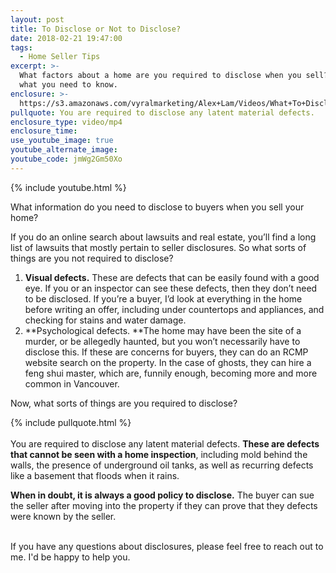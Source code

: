 ```yaml
---
layout: post
title: To Disclose or Not to Disclose?
date: 2018-02-21 19:47:00
tags:
  - Home Seller Tips
excerpt: >-
  What factors about a home are you required to disclose when you sell? Here’s
  what you need to know.
enclosure: >-
  https://s3.amazonaws.com/vyralmarketing/Alex+Lam/Videos/What+To+Disclose+When+Selling+-+Vancouver+Real+Estate+Agent.mp4
pullquote: You are required to disclose any latent material defects.
enclosure_type: video/mp4
enclosure_time:
use_youtube_image: true
youtube_alternate_image:
youtube_code: jmWg2Gm50Xo
---
```


{% include youtube.html %}

What information do you need to disclose to buyers when you sell your home?

If you do an online search about lawsuits and real estate, you’ll find a long list of lawsuits that mostly pertain to seller disclosures. So what sorts of things are you not required to disclose?

1. **Visual defects.** These are defects that can be easily found with a good eye. If you or an inspector can see these defects, then they don’t need to be disclosed. If you’re a buyer, I’d look at everything in the home before writing an offer, including under countertops and appliances, and checking for stains and water damage.
2. **Psychological defects.&nbsp;**The home may have been the site of a murder, or be allegedly haunted, but you won’t necessarily have to disclose this. If these are concerns for buyers, they can do an RCMP website search on the property. In the case of ghosts, they can hire a feng shui master, which are, funnily enough, becoming more and more common in Vancouver.

Now, what sorts of things are you required to disclose?

{% include pullquote.html %}<br><br>You are required to disclose any latent material defects. **These are defects that cannot be seen with a home inspection**, including mold behind the walls, the presence of underground oil tanks, as well as recurring defects like a basement that floods when it rains.

**When in doubt, it is always a good policy to disclose.** The buyer can sue the seller after moving into the property if they can prove that they defects were known by the seller.

<br>If you have any questions about disclosures, please feel free to reach out to me. I'd be happy to help you.&nbsp;<br>&nbsp;